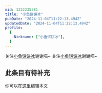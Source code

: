 ```yaml
---
mid: 1222235381
title: "小鱼饼饼冰"
pubDate: "2024-11-04T11:22:13.494Z"
updatedDate: "2024-11-04T11:22:13.494Z"
profile:
  {
    Nickname: ["小鱼饼饼冰"],
  }
---
```


关注[小鱼饼饼冰](https://space.bilibili.com/1222235381)谢谢喵~ 关注[小鱼饼饼冰](https://space.bilibili.com/1222235381)谢谢喵~

## 此条目有待补充
你可以在[这里](https://github.com/Yuhanawa/VTuber.ICU-Content/edit/master/v/小鱼饼饼冰/index.md)编辑本文
